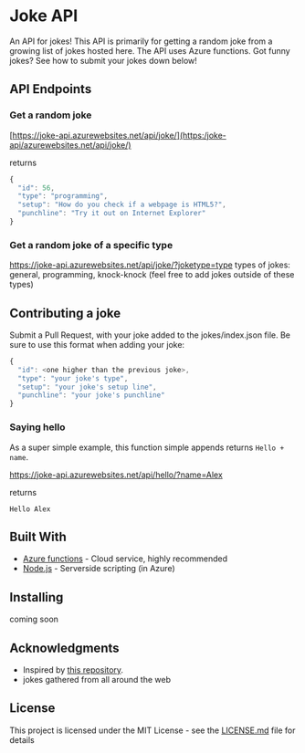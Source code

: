 # Joke API

An API for jokes!  This API is primarily for getting a random joke from a growing list of jokes hosted here.  The API uses Azure functions.  Got funny jokes?  See how to submit your jokes down below!

## API Endpoints

### Get a random joke

[https://joke-api.azurewebsites.net/api/joke/](https:/joke-api/azurewebsites.net/api/joke/)

returns

```javascript
{
  "id": 56,
  "type": "programming",
  "setup": "How do you check if a webpage is HTML5?",
  "punchline": "Try it out on Internet Explorer"
}
```

### Get a random joke of a specific type

<https://joke-api.azurewebsites.net/api/joke/?joketype=type>
types of jokes: general, programming, knock-knock (feel free to add jokes outside of these types)

## Contributing a joke

Submit a Pull Request, with your joke added to the jokes/index.json file. Be sure to use this format when adding your joke:

```javascript
{
  "id": <one higher than the previous joke>,
  "type": "your joke's type",
  "setup": "your joke's setup line",
  "punchline": "your joke's punchline"
}
```

### Saying hello

As a super simple example, this function simple appends returns `Hello + name`.

<https://joke-api.azurewebsites.net/api/hello/?name=Alex>

returns

```text
Hello Alex
```

## Built With

* [Azure functions](https://docs.microsoft.com/en-us/azure/azure-functions/) - Cloud service, highly recommended
* [Node.js](https://nodejs.org/en/docs/) - Serverside scripting (in Azure)

## Installing

coming soon

## Acknowledgments

* Inspired by [this repository](https://github.com/15Dkatz/official_joke_api).
* jokes gathered from all around the web

## License

This project is licensed under the MIT License - see the [LICENSE.md](https://github.com/alexweininger/joke-api/blob/master/LICENSE) file for details
